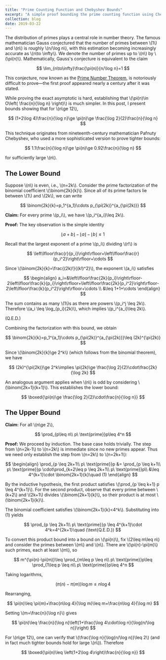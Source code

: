 ```yaml
---
title: "Prime Counting Function and Chebyshev Bounds"
excerpt: "A simple proof bounding the prime counting function using Chebyshev's technique."
collection: blog
date: 2019-03-22
---
```


The distribution of primes plays a central role in number theory. The famous mathematician Gauss conjectured that the number of primes between \\(1\\) and \\(n\\) is roughly \\(n/\log n\\), with this estimation becoming increasingly accurate as \\(n\to \infty\\). We denote the number of primes up to \\(n\\) by \\(\pi(n)\\). Mathematically, Gauss's conjecture is equivalent to the claim

$$
\lim_{n\to\infty}\frac{\pi(n)}{n/\log n}=1
$$

This conjecture, now known as the [Prime Number Theorem](https://en.wikipedia.org/wiki/Prime_number_theorem), is notoriously difficult to prove—the first proof appeared nearly a century after it was stated.

While proving the exact asymptotic is hard, establishing that \\(\pi(n)\in O\left( \frac{n}{\log n} \right)\\) is much simpler. In this post, I present bounds showing that for \\(n\ge 12\\),

$$
(1+2\log 4)\frac{n}{\log n}\ge \pi(n)\ge \frac{\log 2}{2}\frac{n}{\log n}
$$

This technique originates from nineteenth-century mathematician Pafnuty Chebyshev, who used a more sophisticated version to prove tighter bounds:

$$
1.1\frac{n}{\log n}\ge \pi(n)\ge 0.92\frac{n}{\log n}
$$

for sufficiently large \\(n\\).

## The Lower Bound

Suppose \\(n\\) is even, i.e., \\(n=2k\\). Consider the prime factorization of the binomial coefficient \\(\binom{2k}{k}\\). Since all of its prime factors lie between \\(1\\) and \\(2k\\), we can write

$$
\binom{2k}{k}=p_1^{a_1}\cdots p_{\pi(2k)}^{a_{\pi(2k)}}
$$

**Claim:** For every prime \\(p\_i\\), we have \\(p\_i^{a\_i}\leq 2k\\).

**Proof:** The key observation is the simple identity 

$$
\lfloor a+b\rfloor-\lfloor a\rfloor-\lfloor b\rfloor\leq1
$$

Recall that the largest exponent of a prime \\(p\_i\\) dividing \\(r!\\) is

$$
\left\lfloor\frac{r}{p_i}\right\rfloor+\left\lfloor\frac{r}{p_i^2}\right\rfloor+\cdots
$$

Since \\(\binom{2k}{k}=\frac{(2k)!}{(k!)^2}\\), the exponent \\(a\_i\\) satisfies

$$
\begin{align}
a_i=&\left\lfloor\frac{2k}{p_i}\right\rfloor-2\left\lfloor\frac{k}{p_i}\right\rfloor+\left\lfloor\frac{2k}{p_i^2}\right\rfloor-2\left\lfloor\frac{k}{p_i^2}\right\rfloor+\cdots \\
&\leq 1+1+\cdots
\end{align}
$$

The sum contains as many \\(1\\)s as there are powers \\(p\_i^j \leq 2k\\). Therefore \\(a\_i \leq \log\_{p\_i}(2k)\\), which implies \\(p\_i^{a\_i}\leq 2k\\).

(Q.E.D.)

Combining the factorization with this bound, we obtain

$$
\binom{2k}{k}=p_1^{a_1}\cdots p_{\pi(2k)}^{a_{\pi(2k)}}\leq (2k)^{\pi(2k)}
$$

Since \\(\binom{2k}{k}\ge 2^k\\) (which follows from the binomial theorem), we have

$$
(2k)^{\pi(2k)}\ge 2^k\implies \pi(2k)\ge \frac{\log 2}{2}\cdot\frac{2k}{\log 2k}
$$

An analogous argument applies when \\(n\\) is odd by considering \\(\binom{2k+1}{k+1}\\). This establishes the lower bound:

$$
\boxed{\pi(n)\ge \frac{\log 2}{2}\cdot\frac{n}{\log n}}
$$

## The Upper Bound

**Claim:** For all \\(n\ge 2\\), 

$$
\prod_{p\leq n\\ p\ \text{prime}}p\leq 4^n
$$

**Proof:** We proceed by induction. The base case holds trivially. The step from \\(n=2k-1\\) to \\(n=2k\\) is immediate since no new primes appear. Thus we need only establish the step from \\(n=2k\\) to \\(n=2k+1\\):

$$
\begin{align}
\prod_{p \leq 2k+1\\ p\ \text{prime}}p &= \prod_{p \leq k+1\\ p\ \text{prime}}p \cdot\prod_{k+2\leq p \leq 2k+1\\ p\ \text{prime}}p\\
&\leq 4^{k+1}\cdot \binom{2k+1}{k}\quad (1)
\end{align}
$$

By the inductive hypothesis, the first product satisfies \\(\prod\_{p \leq k+1} p \leq 4^{k+1}\\). For the second product, observe that every prime between \\(k+2\\) and \\(2k+1\\) divides \\(\binom{2k+1}{k}\\), so their product is at most \\(\binom{2k+1}{k}\\).

The binomial coefficient satisfies \\(\binom{2k+1}{k}<4^k\\). Substituting into (1) yields

$$
\prod_{p \leq 2k+1\\ p\ \text{prime}}p \leq 4^{k+1}\cdot 4^k=4^{2k+1}\quad (\text{Q.E.D.})
$$

To convert this product bound into a bound on \\(\pi(n)\\), fix \\(2\leq m\leq n\\) and consider the primes between \\(m\\) and \\(n\\). There are \\(\pi(n)-\pi(m)\\) such primes, each at least \\(m\\), so

$$
m^{\pi(n)-\pi(m)}\leq \prod_{m\leq p \leq n\\ p\ \text{prime}}p\leq \prod_{1\leq p \leq n\\ p\ \text{prime}}p\leq 4^n
$$

Taking logarithms,

$$
(\pi(n)-\pi(m))\log m\leq n\log 4
$$

Rearranging,

$$
\pi(n)\leq \pi(m)+\frac{n\log 4}{\log m}\leq m+\frac{n\log 4}{\log m}
$$

Setting \\(m=\frac{n}{\log n}\\) gives

$$
\pi(n)\leq \frac{n}{\log n}\left(1+\frac{\log 4\cdot\log n}{\log(n/\log n)}\right)
$$

For \\(n\ge 12\\), one can verify that \\(\frac{\log n}{\log(n/\log n)}\leq 2\\) (and in fact much tighter bounds hold for large \\(n\\)). Therefore

$$
\boxed{\pi(n)\leq \left(1+2\log 4\right)\frac{n}{\log n}}
$$

